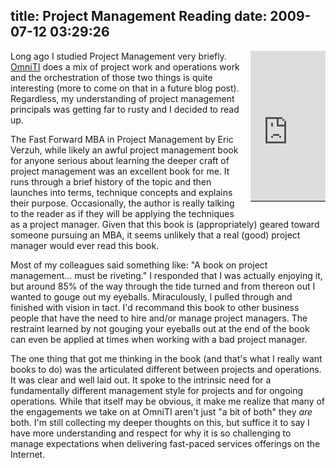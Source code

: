 title: Project Management Reading
date: 2009-07-12 03:29:26
---

<div style="border-bottom:1px solid black;float:right; margin-left:1em;margin-bottom:1em"><iframe src="http://rcm.amazon.com/e/cm?lt1=_blank&bc1=000000&IS2=1&bg1=FFFFFF&fc1=000000&lc1=0000FF&t=lethargy-20&o=1&p=8&l=as1&m=amazon&f=ifr&md=10FE9736YVPPT7A0FBG2&asins=0470247894" style="width:120px;height:240px;" scrolling="no" marginwidth="0" marginheight="0" frameborder="0"></iframe></div>  <p>Long ago I studied Project Management very briefly.  <a href="http://omniti.com/">OmniTI</a> does a mix of project work and operations work and the orchestration of those two things is quite interesting (more to come on that in a future blog post).  Regardless, my understanding of project management principals was getting far to rusty and I decided to read up.</p>  <p>The Fast Forward MBA in Project Management by Eric Verzuh, while likely an awful project management book for anyone serious about learning the deeper craft of project management was an excellent book for me.  It runs through a brief history of the topic and then launches into terms, technique concepts and explains their purpose.  Occasionally, the author is really talking to the reader as if they will be applying the techniques as a project manager.  Given that this book is (appropriately) geared toward someone pursuing an MBA, it seems unlikely that a real (good) project manager would ever read this book.</p>  <p>Most of my colleagues said something like: "A book on project management... must be riveting."  I responded that I was actually enjoying it, but around 85% of the way through the tide turned and from thereon out I wanted to gouge out my eyeballs. Miraculously, I pulled through and finished with vision in tact.  I'd recommand this book to other business people that have the need to hire and/or manage project managers.  The restraint learned by not gouging your eyeballs out at the end of the book can even be applied at times when working with a bad project manager.</p>  <p>The one thing that got me thinking in the book (and that's what I really want books to do) was the articulated different between projects and operations.  It was clear and well laid out.  It spoke to the intrinsic need for a fundamentally different management style for projects and for ongoing operations.  While that itself may be obvious, it make me realize that many of the engagements we take on at OmniTI aren't just "a bit of both" they <em>are</em> both.  I'm still collecting my deeper thoughts on this, but suffice it to say I have more understanding and respect for why it is so challenging to manage expectations when delivering fast-paced services offerings on the Internet.</p>
